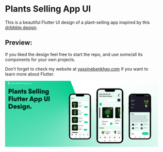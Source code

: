 # Plants Selling App UI
This is a beautiful Flutter UI design of a plant-selling app inspired by this [dribbble design](https://dribbble.com/shots/17378824-Planting-Plant-Website).
## Preview:
If you liked the design feel free to start the repo, and use some/all its components for your own projects.

Don't forget to check my website at [yassinebenkhay.com](https://yassinebenkhay.com) if you want to learn more about Flutter.

![Scrrenshot](https://github.com/yassine-bennkhay/plants_selling_flutter_app_ui/blob/main/screenshots/plants_selling%20app_showcase.png?raw=true)
